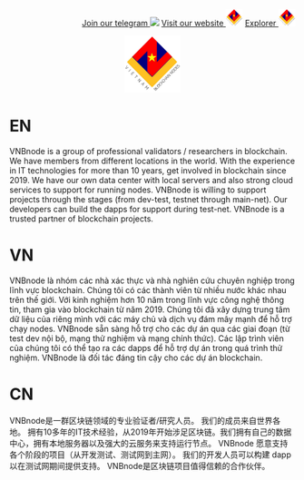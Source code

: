 <p style="font-size:14px" align="right">
<a href="https://t.me/VNBnodegroup" target="_blank">Join our telegram <img src="https://user-images.githubusercontent.com/50621007/183283867-56b4d69f-bc6e-4939-b00a-72aa019d1aea.png" width="30"/></a>
<a href="https://VNBnode.com" target="_blank">Visit our website <img src="image/vnbnode.jpg" width="30"/></a>
<a href="https:/explorer.vnbnode.com" target="_blank">Explorer <img src="image/vnbnode.jpg" width="30"/></a>
</p>
<p align="center">
  <img height="100" height="auto" src="image/vnbnode.jpg?raw=true">
</p>

# EN
VNBnode is a group of professional validators / researchers in blockchain. We have members from different locations in the world.
With the experience in IT technologies for more than 10 years, get involved in blockchain since 2019. We have our own data center with local servers and also strong cloud services to support for running nodes.
VNBnode is willing to support projects through the stages (from dev-test, testnet through main-net). Our developers can build the dapps for support during test-net.
VNBnode is a trusted partner of blockchain projects.
# VN
VNBnode là nhóm các nhà xác thực và nhà nghiên cứu chuyên nghiệp trong lĩnh vực blockchain. Chúng tôi có các thành viên từ nhiều nước khác nhau trên thế giới.
Với kinh nghiệm hơn 10 năm trong lĩnh vực công nghệ thông tin, tham gia vào blockchain từ năm 2019. Chúng tôi đã xây dựng trung tâm dữ liệu của riêng mình với các máy chủ và dịch vụ đám mây mạnh để hỗ trợ chạy nodes.
VNBnode sẵn sàng hỗ trợ cho các dự án qua các giai đoạn (từ test dev nội bộ, mạng thử nghiệm và  mạng chính thức). Các lập trình viên của chúng tôi có thể tạo ra các dapps để hỗ trợ dự án trong quá trình thử nghiệm.
VNBnode là đối tác đáng tin cậy cho các dự án blockchain.
# CN
VNBnode是一群区块链领域的专业验证者/研究人员。 我们的成员来自世界各地。 拥有10多年的IT技术经验，从2019年开始涉足区块链。我们拥有自己的数据中心，拥有本地服务器以及强大的云服务来支持运行节点。 VNBnode 愿意支持各个阶段的项目（从开发测试、测试网到主网）。 我们的开发人员可以构建 dapp 以在测试网期间提供支持。 VNBnode是区块链项目值得信赖的合作伙伴。
